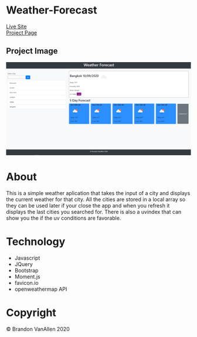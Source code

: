 # Weather-Forecast

[Live Site](https://brandonva.github.io/Weather-Forecast/)<br>
[Project Page](https://github.com/BrandonVA/Weather-Forecast)

## Project Image

<img src="Assests\Images\Weather-Forecast-Image.png" alt="Photo of project">



# About 
This is a simple weather aplication that takes the input of a city and displays the current weather for that city. All the cities are stored in a local array so they can be used later if your close the app and when you refresh it displays the last cities you searched for. There is also a uvindex that can show you the if the uv conditions are favorable.

# Technology
- Javascript
- JQuery
- Bootstrap
- Moment.js
- favicon.io
- openweathermap API

# Copyright 
© Brandon VanAllen 2020